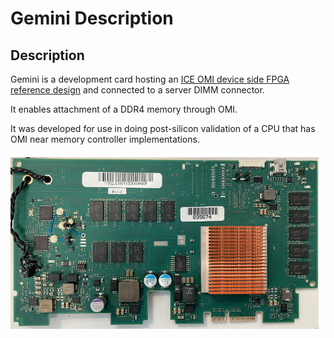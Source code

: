 # Gemini Description

## Description

Gemini is a development card hosting an [ICE OMI device side FPGA reference design](../ice/) and connected to a server DIMM connector.

It enables attachment of a DDR4 memory through OMI.

It was developed for use in doing post-silicon validation of a CPU that has OMI near memory controller implementations.

![gemini](../pictures/gemini.png)